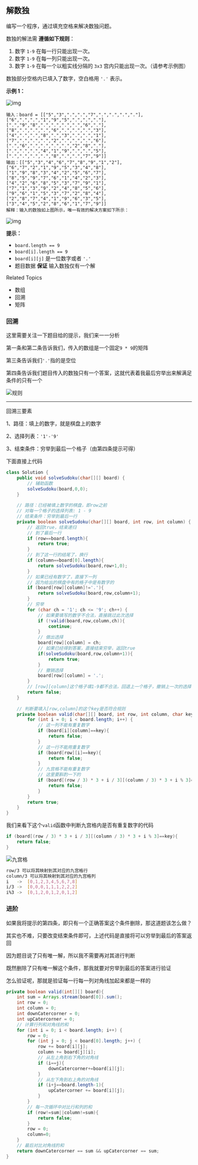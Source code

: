 ## 解数独

编写一个程序，通过填充空格来解决数独问题。

数独的解法需 **遵循如下规则**：

1. 数字 `1-9` 在每一行只能出现一次。
2. 数字 `1-9` 在每一列只能出现一次。
3. 数字 `1-9` 在每一个以粗实线分隔的 `3x3` 宫内只能出现一次。（请参考示例图）

数独部分空格内已填入了数字，空白格用 `'.'` 表示。



**示例 1：**

![img](【37-Hard】解数独/250px-sudoku-by-l2g-20050714svg.png)

```
输入：board = [["5","3",".",".","7",".",".",".","."],["6",".",".","1","9","5",".",".","."],[".","9","8",".",".",".",".","6","."],["8",".",".",".","6",".",".",".","3"],["4",".",".","8",".","3",".",".","1"],["7",".",".",".","2",".",".",".","6"],[".","6",".",".",".",".","2","8","."],[".",".",".","4","1","9",".",".","5"],[".",".",".",".","8",".",".","7","9"]]
输出：[["5","3","4","6","7","8","9","1","2"],["6","7","2","1","9","5","3","4","8"],["1","9","8","3","4","2","5","6","7"],["8","5","9","7","6","1","4","2","3"],["4","2","6","8","5","3","7","9","1"],["7","1","3","9","2","4","8","5","6"],["9","6","1","5","3","7","2","8","4"],["2","8","7","4","1","9","6","3","5"],["3","4","5","2","8","6","1","7","9"]]
解释：输入的数独如上图所示，唯一有效的解决方案如下所示：
```

![img](【37-Hard】解数独/250px-sudoku-by-l2g-20050714_solutionsvg-16662363114892.png)



**提示：**

- `board.length == 9`
- `board[i].length == 9`
- `board[i][j]` 是一位数字或者 `'.'`
- 题目数据 **保证** 输入数独仅有一个解

Related Topics

* 数组
* 回溯
* 矩阵

### 回溯

这里需要关注一下题目给的提示，我们来一一分析

第一条和第二条告诉我们，传入的数组是一个固定`9 * 9`的矩阵

第三条告诉我们`'.'`指的是空位

第四条告诉我们题目传入的数独只有一个答案，这就代表着我最后穷举出来解满足条件的只有一个

![规则](【37-Hard】解数独/image-20221023112123141.png)

---

回溯三要素

1、路径：填上的数字，就是棋盘上的数字

2、选择列表：`'1'-'9'`

3、结束条件：穷举到最后一个格子（由第四条提示可得）

下面直接上代码

```java
class Solution {
    public void solveSudoku(char[][] board) {
        // 辅助函数
        solveSudoku(board,0,0);
    }
    
    // 路径：已经被填上数字的棋盘，即row之前
	// 对每一个格子的选择列表: 1 - 9
	// 结束条件：穷举到最后一行
    private boolean solveSudoku(char[][] board, int row, int column) {
        // 返回true，结束递归
        // 到了最后一行
        if (row==board.length){
            return true;
        }
        // 到了这一行的结尾了，换行
        if (column==board[0].length){
            return solveSudoku(board,row+1,0);
        }
        // 如果已经有数字了，直接下一列
        // 因为给出的棋盘中有的格子中是有数字的
        if (board[row][column]!='.'){
            return solveSudoku(board,row,column+1);
        }
        // 穷举
        for (char ch = '1'; ch <= '9'; ch++) {
            // 如果要填写的数字不合法，直接跳过此次选择
            if (!valid(board,row,column,ch)){
                continue;
            }
            // 做出选择
            board[row][column] = ch;
            // 如果已经得到答案，直接结束穷举，返回true
            if(solveSudoku(board,row,column+1)){
                return true;
            }
            // 撤销选择
            board[row][column] = '.';
        }
        // [row][column]这个格子填1-9都不合法，回退上一个格子，撤销上一次的选择
        return false;
    }
    
    // 判断要填入[row,column]的这个key是否符合规则
    private boolean valid(char[][] board, int row, int column, char key) {
        for (int i = 0; i < board.length; i++) {
            // 这一列不能有重复数字
            if (board[i][column]==key){
                return false;
            }
            // 这一行不能用重复数字
            if (board[row][i]==key){
                return false;
            }
            // 九宫格不能有重复数字
            // 这里要斟酌一下的
            if (board[(row / 3) * 3 + i / 3][(column / 3) * 3 + i % 3]==key){
                return false;
            }
        }
        return true;
    }
}
```

我们来看下这个`valid`函数中判断九宫格内是否有重复数字的代码

```java
if (board[(row / 3) * 3 + i / 3][(column / 3) * 3 + i % 3]==key){
    return false;
}
```

![九宫格](【37-Hard】解数独/image-20221023113445365.png)

```bash
row/3 可以将其映射到其对应的九宫格行
column/3 可以将其映射到其对应的九宫格列
i	->	[0,1,2,3,4,5,6,7,8]
i/3	->	[0,0,0,1,1,1,2,2,2]
i%3	->	[0,1,2,0,1,2,0,1,2]
```

### 进阶

如果我将提示的第四条，即只有一个正确答案这个条件删除，那这道题该怎么做？

其实也不难，只要改变结束条件即可，上述代码是直接将可以穷举到最后的答案返回

因为题目说了只有唯一解，所以我不需要再对其进行判断

既然删除了只有唯一解这个条件，那我就要对穷举到最后的答案进行验证

怎么验证呢，那就是验证每一行每一列对角线加起来都是一样的

```java
private boolean valid(int[][] board){
    int sum = Arrays.stream(board[0]).sum();
    int row = 0;
    int column = 0;
    int downCatercorner = 0;
    int upCatercorner = 0;
    // 计算行列和对角线的和
    for (int i = 0; i < board.length; i++) {
        row = 0;
        for (int j = 0; j < board[0].length; j++) {
            row += board[i][j];
            column += board[j][i];
            // 从左上角到右下角的对角线
            if (i==j){
                downCatercorner+=board[i][j];
            }
            // 从左下角到右上角的对角线
            if (i+j==board.length-1){
                upCatercorner += board[i][j];
            }
        }
        // 每一次循环中对比行和列的和
        if (row!=sum||column!=sum){
            return false;
        }
        row = 0;
        column=0;
    }
    // 最后对比对角线的和
    return downCatercorner == sum && upCatercorner == sum;
}
```
